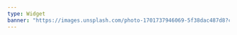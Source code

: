 ```yaml
---
type: Widget
banner: "https://images.unsplash.com/photo-1701737946069-5f38dac487d8?crop=entropy&cs=tinysrgb&fit=max&fm=jpg&ixid=M3wzNjAwOTd8MHwxfHNlYXJjaHwxMHx8Ymx1ZXxlbnwwfDB8fHwxNzI5MTcwODUyfDA&ixlib=rb-4.0.3&q=80&w=1080"
---
```


